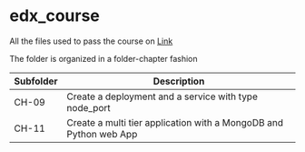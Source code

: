 # edx_course
All the files used to pass the course on [Link](https://www.edx.org/course/introduction-kubernetes-linuxfoundationx-lfs158x?utm_campaign=social-sharing-db&utm_medium=social&utm_source=facebook&fbclid=IwAR29o8tEFkv47z4KQrYNcRtdF63dtsBS6jrl60t3ASrnYeehAUGVtdmUgh8)

The folder is organized in a folder-chapter fashion

| Subfolder  | Description                                           		 |
| ---------- | ------------------------------------------------------------------|
| CH-09      | Create a deployment and a service with type node_port 		 |
| CH-11      | Create a multi tier application with a MongoDB and Python web App |
